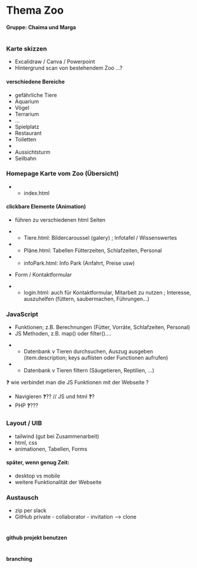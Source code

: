 # Thema Zoo
#### Gruppe: Chaima und Marga
#
### Karte skizzen
- Excalidraw / Canva / Powerpoint
- Hintergrund scan von bestehendem Zoo ...?

#### verschiedene Bereiche
* gefährliche Tiere
* Aquarium
* Vögel
* Terrarium
* ...
* Spielplatz
* Restaurant
* Toiletten
* 
* Aussichtsturm
* Seilbahn

### Homepage Karte vom Zoo (Übersicht)

- - index.html

#### clickbare Elemente (Animation)

* führen zu verschiedenen html Seiten 
- - Tiere.html: Bildercaroussel (galery) ; 
    Infotafel / Wissenswertes
- - Pläne.html: Tabellen Fütterzeiten, Schlafzeiten, Personal
- - infoPark.html: Info Park (Anfahrt, Preise usw)

* Form / Kontaktformular
- - login.html: auch für Kontaktformular, Mitarbeit zu nutzen ;
     Interesse, auszuhelfen (füttern, saubermachen, Führungen...)

### JavaScript 
* Funktionen; z.B. Berechnungen (Fütter, Vorräte, Schlafzeiten, Personal)
* JS Methoden, z.B. map() oder filter()....
 - - Datenbank v Tieren durchsuchen, Auszug ausgeben (item.description; keys auflisten oder Functionen aufrufen) 

 - - Datenbank v Tieren filtern (Säugetieren, Reptilien, ...)

❓️ wie verbindet man die JS Funktionen mit der Webseite ?

* Navigieren ❓️??  // JS und html ❓️?
* PHP ❓️??? 

### Layout / UIB
* tailwind (gut bei Zusammenarbeit)
* html, css
* animationen, Tabellen, Forms

#### später, wenn genug Zeit:
- desktop vs mobile
- weitere Funktionalität der Webseite

### Austausch
* zip per slack
* GitHub private - collaborator - invitation --> clone
#
#
#### github projekt benutzen
#
#### branching 